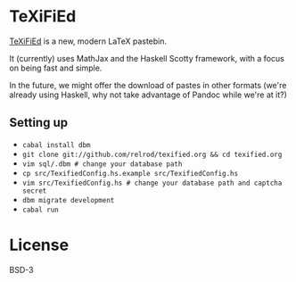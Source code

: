 # TeXiFiEd

[TeXiFiEd](https://texified.org/) is a new, modern LaTeX pastebin.

It (currently) uses MathJax and the Haskell Scotty framework, with a focus on
being fast and simple.

In the future, we might offer the download of pastes in other formats (we're
already using Haskell, why not take advantage of Pandoc while we're at it?)

## Setting up

- `cabal install dbm`
- `git clone git://github.com/relrod/texified.org && cd texified.org`
- `vim sql/.dbm # change your database path`
- `cp src/TexifiedConfig.hs.example src/TexifiedConfig.hs`
- `vim src/TexifiedConfig.hs # change your database path and captcha secret`
- `dbm migrate development`
- `cabal run`

# License

BSD-3

